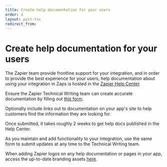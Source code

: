 ```yaml
---
title: Create help documentation for your users
order: 4
layout: post-toc
redirect_from: 
---
```


# Create help documentation for your users

The Zapier team provide frontline support for your integration, and in order to provide the best experience for your users, help documentation about using your integration in Zaps is hosted in the [Zapier Help Center](https://help.zapier.com/hc/en-us). 

Ensure the Zapier Technical Writing team can create accurate documentation by filling out [this form](https://eu.jotform.com/form/202233475923352). 

Optionally include links out to documentation on your app's site to help customers find the information they are looking for.

Once submitted, it takes roughly 2 weeks to get help docs published in the Help Center.

As you maintain and add functionality to your integration, use the same form to submit updates at any time to the Technical Writing team.

When adding Zapier logos on any help documentation or pages in your app, access the up-to-date branding assets [here](https://brand.zapier.com/). 